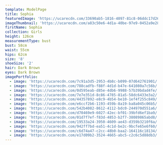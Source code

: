 ```yaml
---
template: ModelPage
title: Sophia
featuredImage: 'https://ucarecdn.com/33690ab5-1816-4097-81c8-06ddc17d26bd/'
imageThumbnail: 'https://ucarecdn.com/a83c50e6-4d1a-40be-97e9-0452a9e282ec/'
firstName: Sophia
collection: Girls
height: 126cm
measurementType: bust
bust: 58cm
waist: 55cm
hips: 62cm
size: '8'
shoeSize: '2'
hair: Dark Brown
eyes: Dark Brown
imagePortfolio:
  - image: 'https://ucarecdn.com/7c91a3d5-2953-4b8c-b099-07d642761901/'
  - image: 'https://ucarecdn.com/788cadfb-f88f-4d1d-b47e-641080a7c56b/'
  - image: 'https://ucarecdn.com/0d595eab-d85e-4db6-9988-57b39bdad4fe/'
  - image: 'https://ucarecdn.com/7e7e351d-8c86-4785-81a5-58dc6433e3a2/'
  - image: 'https://ucarecdn.com/44357892-e8c9-4b54-be10-1ef4f255c849/'
  - image: 'https://ucarecdn.com/e6ccf2b6-1193-459b-8a19-ba8a045c06b5/'
  - image: 'https://ucarecdn.com/542b4082-8612-4112-bdc0-244970d551a6/'
  - image: 'https://ucarecdn.com/d70469e9-6027-42ec-bf01-39bfd6ef1ba9/'
  - image: 'https://ucarecdn.com/01d7f7ef-f83d-4853-b2f7-38089865abd8/'
  - image: 'https://ucarecdn.com/19533a24-3950-4609-ae43-d359b3210f6a/'
  - image: 'https://ucarecdn.com/942ff7bd-ea51-4c1d-be2c-9bcfe65e6f60/'
  - image: 'https://ucarecdn.com/c6d74a47-c2cc-48b0-baa2-164116c18134/'
  - image: 'https://ucarecdn.com/e17d09b2-3524-4665-abc5-c2c6c5d88db3/'
---
```


